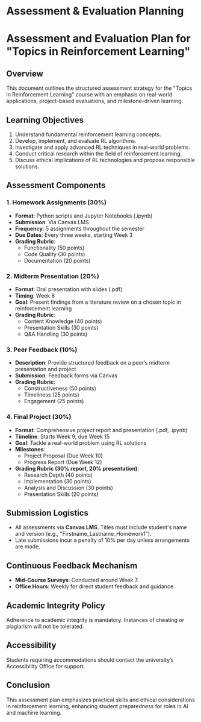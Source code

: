 Assessment & Evaluation Planning
================================

# Assessment and Evaluation Plan for "Topics in Reinforcement Learning"

## Overview
This document outlines the structured assessment strategy for the "Topics in Reinforcement Learning" course with an emphasis on real-world applications, project-based evaluations, and milestone-driven learning.

## Learning Objectives
1. Understand fundamental reinforcement learning concepts.
2. Develop, implement, and evaluate RL algorithms.
3. Investigate and apply advanced RL techniques in real-world problems.
4. Conduct critical research within the field of reinforcement learning.
5. Discuss ethical implications of RL technologies and propose responsible solutions.

## Assessment Components

### 1. Homework Assignments (30%)
- **Format**: Python scripts and Jupyter Notebooks (.ipynb)
- **Submission**: Via Canvas LMS
- **Frequency**: 5 assignments throughout the semester
- **Due Dates**: Every three weeks, starting Week 3
- **Grading Rubric**:
  - Functionality (50 points)
  - Code Quality (30 points)
  - Documentation (20 points)

### 2. Midterm Presentation (20%)
- **Format**: Oral presentation with slides (.pdf)
- **Timing**: Week 8
- **Goal**: Present findings from a literature review on a chosen topic in reinforcement learning
- **Grading Rubric**:
  - Content Knowledge (40 points)
  - Presentation Skills (30 points)
  - Q&A Handling (30 points)

### 3. Peer Feedback (10%)
- **Description**: Provide structured feedback on a peer’s midterm presentation and project
- **Submission**: Feedback forms via Canvas
- **Grading Rubric**:
  - Constructiveness (50 points)
  - Timeliness (25 points)
  - Engagement (25 points)

### 4. Final Project (30%)
- **Format**: Comprehensive project report and presentation (.pdf, .ipynb)
- **Timeline**: Starts Week 9, due Week 15
- **Goal**: Tackle a real-world problem using RL solutions
- **Milestones**:
  - Project Proposal (Due Week 10)
  - Progress Report (Due Week 12)
- **Grading Rubric (30% report, 20% presentation)**:
  - Research Depth (40 points)
  - Implementation (30 points)
  - Analysis and Discussion (30 points)
  - Presentation Skills (20 points)

## Submission Logistics
- All assessments via **Canvas LMS**. Titles must include student's name and version (e.g., "Firstname_Lastname_Homework1").
- Late submissions incur a penalty of 10% per day unless arrangements are made.

## Continuous Feedback Mechanism
- **Mid-Course Surveys**: Conducted around Week 7.
- **Office Hours**: Weekly for direct student feedback and guidance.

## Academic Integrity Policy
Adherence to academic integrity is mandatory. Instances of cheating or plagiarism will not be tolerated.

## Accessibility
Students requiring accommodations should contact the university’s Accessibility Office for support.

## Conclusion
This assessment plan emphasizes practical skills and ethical considerations in reinforcement learning, enhancing student preparedness for roles in AI and machine learning.